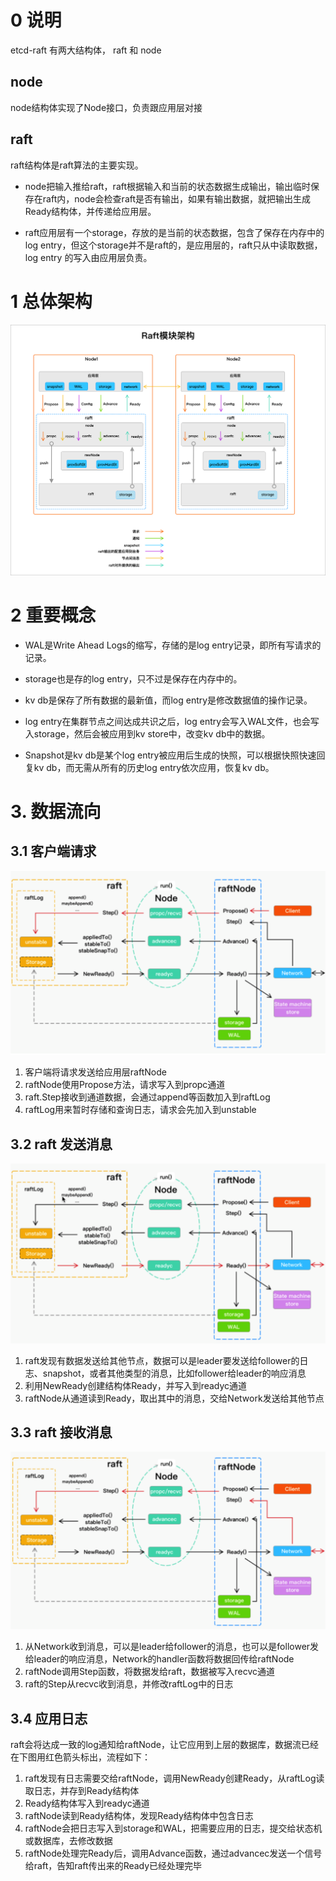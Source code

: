 # 0 说明
etcd-raft 有两大结构体， raft 和 node

## node
node结构体实现了Node接口，负责跟应用层对接

## raft
raft结构体是raft算法的主要实现。

* node把输入推给raft，raft根据输入和当前的状态数据生成输出，输出临时保存在raft内，node会检查raft是否有输出，如果有输出数据，就把输出生成Ready结构体，并传递给应用层。

* raft应用层有一个storage，存放的是当前的状态数据，包含了保存在内存中的log entry，但这个storage并不是raft的，是应用层的，raft只从中读取数据，log entry 的写入由应用层负责。

# 1 总体架构
![](../img/7.png)

# 2 重要概念
* WAL是Write Ahead Logs的缩写，存储的是log entry记录，即所有写请求的记录。

* storage也是存的log entry，只不过是保存在内存中的。

* kv db是保存了所有数据的最新值，而log entry是修改数据值的操作记录。

* log entry在集群节点之间达成共识之后，log entry会写入WAL文件，也会写入storage，然后会被应用到kv store中，改变kv db中的数据。

* Snapshot是kv db是某个log entry被应用后生成的快照，可以根据快照快速回复kv db，而无需从所有的历史log entry依次应用，恢复kv db。

# 3. 数据流向
## 3.1 客户端请求
![](../img/9.png)
1. 客户端将请求发送给应用层raftNode
2. raftNode使用Propose方法，请求写入到propc通道
3. raft.Step接收到通道数据，会通过append等函数加入到raftLog
4. raftLog用来暂时存储和查询日志，请求会先加入到unstable

## 3.2 raft 发送消息
![](../img/10.png)
1. raft发现有数据发送给其他节点，数据可以是leader要发送给follower的日志、snapshot，或者其他类型的消息，比如follower给leader的响应消息
2. 利用NewReady创建结构体Ready，并写入到readyc通道
3. raftNode从通道读到Ready，取出其中的消息，交给Network发送给其他节点

## 3.3 raft 接收消息
![](../img/11.png)
1. 从Network收到消息，可以是leader给follower的消息，也可以是follower发给leader的响应消息，Network的handler函数将数据回传给raftNode
2. raftNode调用Step函数，将数据发给raft，数据被写入recvc通道
3. raft的Step从recvc收到消息，并修改raftLog中的日志

## 3.4 应用日志
raft会将达成一致的log通知给raftNode，让它应用到上层的数据库，数据流已经在下图用红色箭头标出，流程如下：

1. raft发现有日志需要交给raftNode，调用NewReady创建Ready，从raftLog读取日志，并存到Ready结构体
2. Ready结构体写入到readyc通道
3. raftNode读到Ready结构体，发现Ready结构体中包含日志
4. raftNode会把日志写入到storage和WAL，把需要应用的日志，提交给状态机或数据库，去修改数据
5. raftNode处理完Ready后，调用Advance函数，通过advancec发送一个信号给raft，告知raft传出来的Ready已经处理完毕
